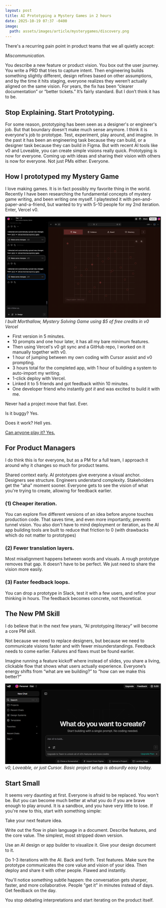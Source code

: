 ```yaml
---
layout: post
title: AI Prototyping a Mystery Games in 2 hours
date: 2025-10-19 07:37 -0400
image:
  path: assets/images/article/mysterygames/discovery.png
---
```



There's a recurring pain point in product teams that we all quietly accept:

*Miscommunication.* 

You describe a new feature or product vision.
You box out the user journey.
You write a PRD that tries to capture intent.
Then engineering builds something slightly different, design refines based on other assumptions, and by the time it hits staging, everyone realizes they weren’t actually aligned on the same vision. For years, the fix has been “clearer documentation” or “better tickets.” It’s fairly standard. But I don’t think it has to be. 

## Stop Explaining. Start Prototyping.

For some reason, prototyping has been seen as a designer's or engineer's job.
But that boundary doesn't make much sense anymore. I think it is everyone's job to prototype. Test, experiment, play around, and imagine. In the past it has been an engineering task because they can build, or a designer task because they can build in Figma. But with recent AI tools like v0 and Loveable, you can create simple visions really quick. Prototyping is now for everyone. Coming up with ideas and sharing their vision with others is now for everyone. Not just PMs either. Everyone.

## How I prototyped my Mystery Game

I love making games. It is in fact possibly my favorite thing in the world. Recently I have been researching the fundamental concepts of mystery game writing, and been writing one myself. I playtested it with pen-and-paper-and-a-friend, but wanted to try with 5-10 people for my 2nd iteration. Enter, Vercel v0.

![V0 AI Mystery Game](assets/images/article/other/v0Morthallow.png)
*I built Morthallow, Mystery Solving Game using $5 of free credits in v0 Vercel*

- First version in 5 minutes.
- 10 prompts and one hour later, it has all my bare minimum features.
- Then using Vercel's v0 git sync and a GitHub repo, I worked on it manually together with v0.
- 1 hour of jumping between my own coding with Cursor assist and v0 prompting.
- 3 hours total for the completed app, with 1 hour of building a system to auto-import my writing.
- 1-click deploy with Vercel.
- Linked it to 5 friends and got feedback within 10 minutes.
- One developer friend who instantly *got it* and was excited to build it with me.

Never had a project move that fast. Ever.

Is it buggy? Yes.

Does it work? Hell yes.

[Can anyone play it? Yes.](https://morthallow.vercel.app/)

## For Product Managers
I do think this is for everyone, but as a PM for a full team, I approach it around why it changes so much for product teams.

Shared context early.
AI prototypes give everyone a visual anchor. Designers see structure. Engineers understand complexity. Stakeholders get the "aha" moment sooner. Everyone gets to see the vision of what you're trying to create, allowing for feedback earlier.


### (1) Cheaper iteration.
You can explore five different versions of an idea before anyone touches production code. That saves time, and even more importantly, prevents tunnel vision. You also don't have to mind deployment or iteration, as the AI app building tools are built to reduce that friction to 0 (with drawbacks which do not matter to prototypes)


### (2) Fewer translation layers.
Most misalignment happens between words and visuals. A rough prototype removes that gap. It doesn't have to be perfect. We just need to share the vision more easily.

### (3) Faster feedback loops.
You can drop a prototype in Slack, test it with a few users, and refine your thinking in hours. The feedback becomes concrete, not theoretical.


## The New PM Skill
I do believe that in the next few years, “AI prototyping literacy” will become a core PM skill.

Not because we need to replace designers, but because we need to communicate visions faster and with fewer misunderstandings. Feedback needs to come earlier. Failures and flaws must be found earlier.

Imagine running a feature kickoff where instead of slides, you share a living, clickable flow that shows what users actually experience. Everyone’s energy shifts from “what are we building?” to “how can we make this better?”

![V0](assets/images/article/other/v0.png)
*v0, Loveable, or just Cursor. Basic project setup is absurdly easy today.*


## Start Small
It seems very daunting at first. Everyone is afraid to be replaced. You won't be. But you can become much better at what you do if you are brave enough to play around. It is a sandbox, and you have very little to lose.
If you're new to this, start with something simple:

Take your next feature idea.

Write out the flow in plain language in a document. Describe features, and the core value. The simplest, most stripped down version.

Use an AI design or app builder to visualize it. Give your design document to it.

Do 1-3 iterations with the AI. Back and forth. Test features. Make sure the prototype communicates the core value and vision of your idea. Then deploy and share it with other people. Flawed and instantly.

You'll notice something subtle happen: the conversation gets sharper, faster, and more collaborative. People "get it" in minutes instead of days. Get feedback on the day.

You stop debating interpretations and start iterating on the product itself.
